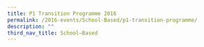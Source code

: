 ```yaml
---
title: P1 Transition Programme 2016
permalink: /2016-events/School-Based/p1-transition-programme/
description: ""
third_nav_title: School–Based
---
```

